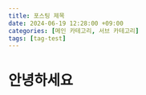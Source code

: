 ```yaml
---
title: 포스팅 제목
date: 2024-06-19 12:28:00 +09:00
categories: [메인 카테고리, 서브 카테고리]
tags: [tag-test]
---
```


# 안녕하세요

